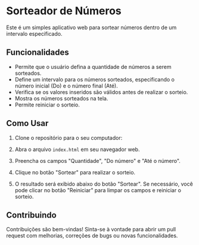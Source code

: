 # Sorteador de Números

Este é um simples aplicativo web para sortear números dentro de um intervalo especificado.

## Funcionalidades

- Permite que o usuário defina a quantidade de números a serem sorteados.
- Define um intervalo para os números sorteados, especificando o número inicial (Do) e o número final (Até).
- Verifica se os valores inseridos são válidos antes de realizar o sorteio.
- Mostra os números sorteados na tela.
- Permite reiniciar o sorteio.

## Como Usar

1. Clone o repositório para o seu computador:

2. Abra o arquivo `index.html` em seu navegador web.

3. Preencha os campos "Quantidade", "Do número" e "Até o número".

4. Clique no botão "Sortear" para realizar o sorteio.

5. O resultado será exibido abaixo do botão "Sortear". Se necessário, você pode clicar no botão "Reiniciar" para limpar os campos e reiniciar o sorteio.

## Contribuindo

Contribuições são bem-vindas! Sinta-se à vontade para abrir um pull request com melhorias, correções de bugs ou novas funcionalidades.
